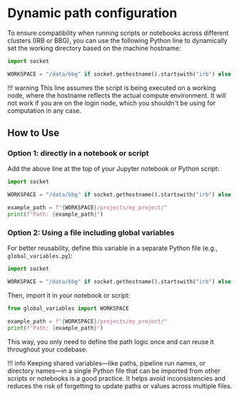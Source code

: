     
# Dynamic path configuration

To ensure compatibility when running scripts or notebooks across different clusters (IRB or BBG), you can use the following Python line to dynamically set the working directory based on the machine hostname:

```python
import socket

WORKSPACE = "/data/bbg" if socket.gethostname().startswith("irb") else "/workspace"
```

!!! warning
    This line assumes the script is being executed on a working node, where the hostname reflects the actual compute environment. It will not work if you are on the login node, which you shouldn't be using for computation in any case.

## How to Use

### Option 1: directly in a notebook or script

Add the above line at the top of your Jupyter notebook or Python script:

```python
import socket

WORKSPACE = "/data/bbg" if socket.gethostname().startswith("irb") else "/workspace"

example_path = f"{WORKSPACE}/projects/my_project/"
print(f"Path: {example_path}")
```

### Option 2: Using a file including global variables
For better reusability, define this variable in a separate Python file (e.g., `global_variables.py`):

```python
import socket

WORKSPACE = "/data/bbg" if socket.gethostname().startswith("irb") else "/workspace"
```

Then, import it in your notebook or script:

```python
from global_variables import WORKSPACE

example_path = f"{WORKSPACE}/projects/my_project/"
print(f"Path: {example_path}")
```

This way, you only need to define the path logic once and can reuse it throughout your codebase.

!!! info
    Keeping shared variables—like paths, pipeline run names, or directory names—in a single Python file that can be imported from other scripts or notebooks is a good practice. It helps avoid inconsistencies and reduces the risk of forgetting to update paths or values across multiple files.